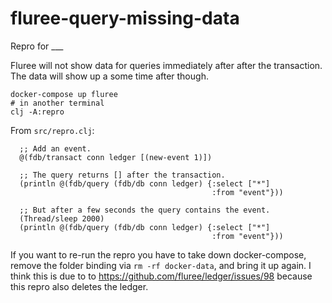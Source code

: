 # fluree-query-missing-data

Repro for ___

Fluree will not show data for queries immediately after after the transaction.
The data will show up a some time after though.

```
docker-compose up fluree
# in another terminal
clj -A:repro
```

From `src/repro.clj`:
```
  ;; Add an event.
  @(fdb/transact conn ledger [(new-event 1)])

  ;; The query returns [] after the transaction.
  (println @(fdb/query (fdb/db conn ledger) {:select ["*"]
                                             :from "event"}))

  ;; But after a few seconds the query contains the event.
  (Thread/sleep 2000)
  (println @(fdb/query (fdb/db conn ledger) {:select ["*"]
                                             :from "event"}))
```

If you want to re-run the repro you have to take down docker-compose, remove the folder binding via `rm -rf docker-data`, and bring it up again.
I think this is due to to https://github.com/fluree/ledger/issues/98 because this repro also deletes the ledger.

